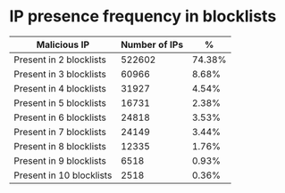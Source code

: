 # IP presence frequency in blocklists
| Malicious IP | Number of IPs | % |
|----|----|----|
| Present in 2 blocklists | 522602 | 74.38% |
| Present in 3 blocklists | 60966 | 8.68% |
| Present in 4 blocklists | 31927 | 4.54% |
| Present in 5 blocklists | 16731 | 2.38% |
| Present in 6 blocklists | 24818 | 3.53% |
| Present in 7 blocklists | 24149 | 3.44% |
| Present in 8 blocklists | 12335 | 1.76% |
| Present in 9 blocklists | 6518 | 0.93% |
| Present in 10 blocklists | 2518 | 0.36% |
